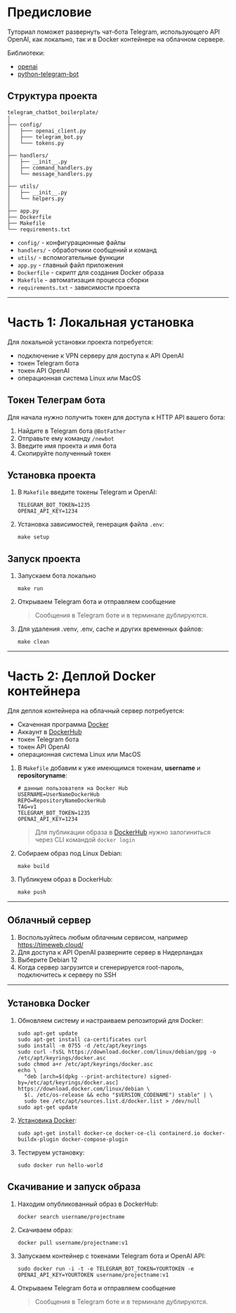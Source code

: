 # Предисловие

Туториал поможет развернуть чат-бота Telegram, использующего API OpenAI, как локально, так и в Docker контейнере на облачном сервере. 

Библиотеки:
  - [openai](https://pypi.org/project/openai/)
  - [python-telegram-bot](https://pypi.org/project/python-telegram-bot/)

## Структура проекта

```
telegram_chatbot_boilerplate/
│
├── config/
│   ├─── openai_client.py
│   ├─── telegram_bot.py
│   └─── tokens.py
│
├── handlers/  
│   ├── __init__.py
│   ├── command_handlers.py
│   └── message_handlers.py
│
├── utils/
│   ├── __init__.py 
│   └── helpers.py
│
├── app.py
├── Dockerfile
├── Makefile
└── requirements.txt
```

- `config/` - конфигурационные файлы
- `handlers/` - обработчики сообщений и команд 
- `utils/` - вспомогательные функции
- `app.py` - главный файл приложения
- `Dockerfile` - скрипт для создания Docker образа
- `Makefile` - автоматизация процесса сборки 
- `requirements.txt` - зависимости проекта

---

# Часть 1: Локальная установка

Для локальной установки проекта потребуется:
- подключение к VPN серверу для доступа к API OpenAI
- токен Telegram бота
- токен API OpenAI
- операционная система Linux или MacOS

## Токен Телеграм бота

Для начала нужно получить токен для доступа к HTTP API вашего бота:

1. Найдите в Telegram бота `@BotFather`
2. Отправьте ему команду `/newbot`
3. Введите имя проекта и имя бота
4. Скопируйте полученный токен

## Установка проекта

1. В `Makefile` введите токены Telegram и OpenAI:
   ```
   TELEGRAM_BOT_TOKEN=1235
   OPENAI_API_KEY=1234
   ```
   
2. Установка зависимостей, генерация файла `.env`:
   ```
   make setup
   ```

## Запуск проекта

1. Запускаем бота локально
   ```
   make run
   ```
   
2. Открываем Telegram бота и отправляем сообщение
   > Сообщения в Telegram боте и в терминале дублируются.

3. Для удаления .venv, .env, cache и других временных файлов:
   ```
   make clean
   ```

---

# Часть 2: Деплой Docker контейнера

Для деплоя контейнера на облачный сервер потребуется:
- Скаченная программа [Docker](https://www.docker.com/products/docker-desktop/)
- Аккаунт в [DockerHub](https://hub.docker.com/)
- токен Telegram бота
- токен API OpenAI
- операционная система Linux или MacOS

1. В `Makefile` добавим к уже имеющимся токенам, **username** и **repositoryname**:
   ```
   # данные пользователя на Docker Hub
   USERNAME=UserNameDockerHub
   REPO=RepositoryNameDockerHub 
   TAG=v1
   TELEGRAM_BOT_TOKEN=1235
   OPENAI_API_KEY=1234
   ```
   > Для публикации образа в [DockerHub](https://hub.docker.com/) нужно залогиниться через CLI командой `docker login`

1. Собираем образ под Linux Debian:
   ```
   make build
   ```

6. Публикуем образ в DockerHub:
   ```
   make push
   ```
   
---

## Облачный сервер

1. Воспользуйтесь любым облачным сервисом, например https://timeweb.cloud/
2. Для доступа к API OpenAI разверните сервер в Нидерландах
3. Выберите Debian 12 
4. Когда сервер загрузится и сгенерируется root-пароль, подключитесь к серверу по SSH

---

## Установка Docker

1. Обновляем систему и настраиваем репозиторий для Docker:
   ```
   sudo apt-get update
   sudo apt-get install ca-certificates curl
   sudo install -m 0755 -d /etc/apt/keyrings
   sudo curl -fsSL https://download.docker.com/linux/debian/gpg -o /etc/apt/keyrings/docker.asc
   sudo chmod a+r /etc/apt/keyrings/docker.asc
   echo \
     "deb [arch=$(dpkg --print-architecture) signed-by=/etc/apt/keyrings/docker.asc] https://download.docker.com/linux/debian \
     $(. /etc/os-release && echo "$VERSION_CODENAME") stable" | \
     sudo tee /etc/apt/sources.list.d/docker.list > /dev/null
   sudo apt-get update  
   ```

2. [Установика Docker](https://docs.docker.com/engine/install/debian/):
   ```
   sudo apt-get install docker-ce docker-ce-cli containerd.io docker-buildx-plugin docker-compose-plugin
   ```

3. Тестируем установку:
   ```
   sudo docker run hello-world
   ```

## Скачивание и запуск образа

1. Находим опубликованный образ в DockerHub:
   ```
   docker search username/projectname
   ```

2. Скачиваем образ:
   ```
   docker pull username/projectname:v1
   ```

3. Запускаем контейнер с токенами Telegram бота и OpenAI API:
   ```
   sudo docker run -i -t -e TELEGRAM_BOT_TOKEN=YOURTOKEN -e OPENAI_API_KEY=YOURTOKEN username/projectname:v1
   ```
   
4. Открываем Telegram бота и отправляем сообщение
   > Сообщения в Telegram боте и в терминале дублируются.
   
